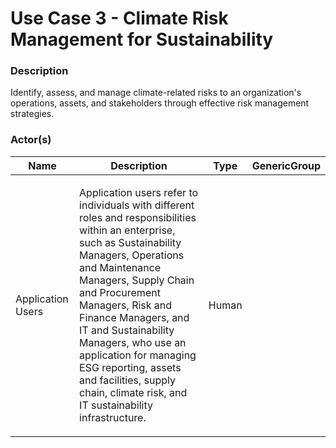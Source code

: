 
#  Use Case 3 - Climate Risk Management for Sustainability





### Description

Identify, assess, and manage climate-related risks to an organization's operations, assets, and stakeholders through effective risk management strategies.




### Actor(s)

| Name | Description | Type | GenericGroup |
| --- | --- | --- | --- |
| Application Users | <p>Application users refer to individuals with different roles and responsibilities within an enterprise, such as Sustainability Managers, Operations and Maintenance Managers, Supply Chain and Procurement Managers, Risk and Finance Managers, and IT and Sustainability Managers, who use an application for managing ESG reporting, assets and facilities, supply chain, climate risk, and IT sustainability infrastructure.</p> | Human |  |













